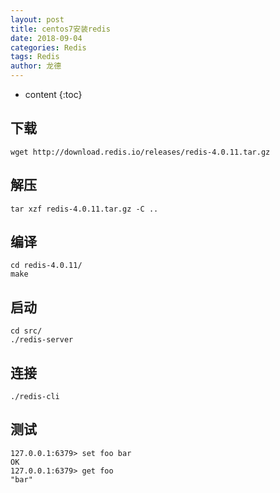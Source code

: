 ```yaml
---
layout: post
title: centos7安装redis
date: 2018-09-04
categories: Redis
tags: Redis
author: 龙德
---
```


* content
{:toc}

## 下载

```
wget http://download.redis.io/releases/redis-4.0.11.tar.gz
```

## 解压

```
tar xzf redis-4.0.11.tar.gz -C ..
```




## 编译

```
cd redis-4.0.11/
make
```

## 启动

```
cd src/
./redis-server 
```

##  连接

```
./redis-cli
```

## 测试

```
127.0.0.1:6379> set foo bar
OK
127.0.0.1:6379> get foo
"bar"
```
